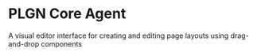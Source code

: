 # PLGN Core Agent

A visual editor interface for creating and editing page layouts using drag-and-drop components